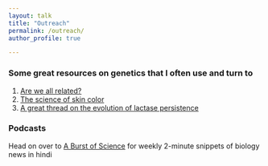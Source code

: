 ```yaml
---
layout: talk
title: "Outreach"
permalink: /outreach/
author_profile: true

---
```


### Some great resources on genetics that I often use and turn to
1. [Are we all related?](https://ed.ted.com/best_of_web/qRqRiz5q)
2. [The science of skin color](https://blog.ed.ted.com/2016/03/22/the-science-of-skin-color-in-ted-ed-gifs/)
3. [A great thread on the evolution of lactase persistence](https://twitter.com/AdamRutherford/status/1552317438829760515)


### Podcasts
Head on over to [A Burst of Science](https://www.youtube.com/channel/UCZZ3PZjSt4iiow8nYSghARw) for weekly 2-minute snippets of biology news in hindi
